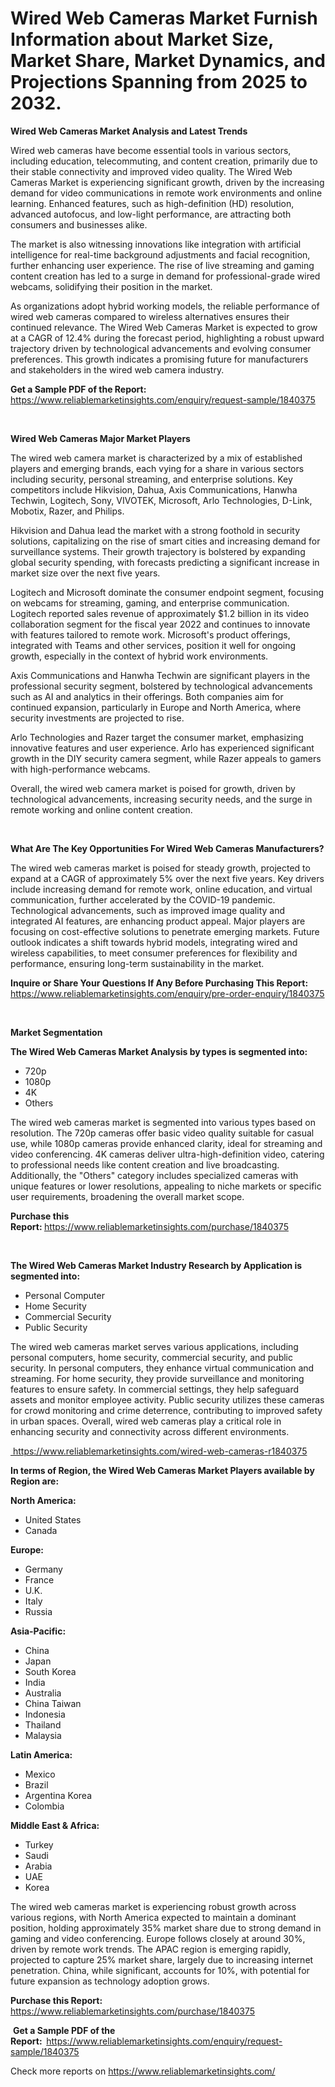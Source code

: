 <p><h1>Wired Web Cameras Market Furnish Information about Market Size, Market Share, Market Dynamics, and Projections Spanning from 2025 to 2032.</h1></p><p><strong>Wired Web Cameras Market Analysis and Latest Trends</strong></p>
<p><p>Wired web cameras have become essential tools in various sectors, including education, telecommuting, and content creation, primarily due to their stable connectivity and improved video quality. The Wired Web Cameras Market is experiencing significant growth, driven by the increasing demand for video communications in remote work environments and online learning. Enhanced features, such as high-definition (HD) resolution, advanced autofocus, and low-light performance, are attracting both consumers and businesses alike. </p><p>The market is also witnessing innovations like integration with artificial intelligence for real-time background adjustments and facial recognition, further enhancing user experience. The rise of live streaming and gaming content creation has led to a surge in demand for professional-grade wired webcams, solidifying their position in the market.</p><p>As organizations adopt hybrid working models, the reliable performance of wired web cameras compared to wireless alternatives ensures their continued relevance. The Wired Web Cameras Market is expected to grow at a CAGR of 12.4% during the forecast period, highlighting a robust upward trajectory driven by technological advancements and evolving consumer preferences. This growth indicates a promising future for manufacturers and stakeholders in the wired web camera industry.</p></p>
<p><strong>Get a Sample PDF of the Report:&nbsp;</strong> <a href="https://www.reliablemarketinsights.com/enquiry/request-sample/1840375?utm_campaign=3507&utm_medium=2&utm_source=Github&utm_content=ia&utm_term=05042025&utm_id=wired-web-cameras">https://www.reliablemarketinsights.com/enquiry/request-sample/1840375</a></p>
<p>&nbsp;</p>
<p><strong>Wired Web Cameras Major Market Players</strong></p>
<p><p>The wired web camera market is characterized by a mix of established players and emerging brands, each vying for a share in various sectors including security, personal streaming, and enterprise solutions. Key competitors include Hikvision, Dahua, Axis Communications, Hanwha Techwin, Logitech, Sony, VIVOTEK, Microsoft, Arlo Technologies, D-Link, Mobotix, Razer, and Philips.</p><p>Hikvision and Dahua lead the market with a strong foothold in security solutions, capitalizing on the rise of smart cities and increasing demand for surveillance systems. Their growth trajectory is bolstered by expanding global security spending, with forecasts predicting a significant increase in market size over the next five years.</p><p>Logitech and Microsoft dominate the consumer endpoint segment, focusing on webcams for streaming, gaming, and enterprise communication. Logitech reported sales revenue of approximately $1.2 billion in its video collaboration segment for the fiscal year 2022 and continues to innovate with features tailored to remote work. Microsoft's product offerings, integrated with Teams and other services, position it well for ongoing growth, especially in the context of hybrid work environments.</p><p>Axis Communications and Hanwha Techwin are significant players in the professional security segment, bolstered by technological advancements such as AI and analytics in their offerings. Both companies aim for continued expansion, particularly in Europe and North America, where security investments are projected to rise.</p><p>Arlo Technologies and Razer target the consumer market, emphasizing innovative features and user experience. Arlo has experienced significant growth in the DIY security camera segment, while Razer appeals to gamers with high-performance webcams.</p><p>Overall, the wired web camera market is poised for growth, driven by technological advancements, increasing security needs, and the surge in remote working and online content creation.</p></p>
<p>&nbsp;</p>
<p><strong>What Are The Key Opportunities For Wired Web Cameras Manufacturers?</strong></p>
<p><p>The wired web cameras market is poised for steady growth, projected to expand at a CAGR of approximately 5% over the next five years. Key drivers include increasing demand for remote work, online education, and virtual communication, further accelerated by the COVID-19 pandemic. Technological advancements, such as improved image quality and integrated AI features, are enhancing product appeal. Major players are focusing on cost-effective solutions to penetrate emerging markets. Future outlook indicates a shift towards hybrid models, integrating wired and wireless capabilities, to meet consumer preferences for flexibility and performance, ensuring long-term sustainability in the market.</p></p>
<p><strong>Inquire or Share Your Questions If Any Before Purchasing This Report:</strong> <a href="https://www.reliablemarketinsights.com/enquiry/pre-order-enquiry/1840375?utm_campaign=3507&utm_medium=2&utm_source=Github&utm_content=ia&utm_term=05042025&utm_id=wired-web-cameras">https://www.reliablemarketinsights.com/enquiry/pre-order-enquiry/1840375</a></p>
<p>&nbsp;</p>
<p><strong>Market Segmentation</strong></p>
<p><strong>The Wired Web Cameras Market Analysis by types is segmented into:</strong></p>
<p><ul><li>720p</li><li>1080p</li><li>4K</li><li>Others</li></ul></p>
<p><p>The wired web cameras market is segmented into various types based on resolution. The 720p cameras offer basic video quality suitable for casual use, while 1080p cameras provide enhanced clarity, ideal for streaming and video conferencing. 4K cameras deliver ultra-high-definition video, catering to professional needs like content creation and live broadcasting. Additionally, the "Others" category includes specialized cameras with unique features or lower resolutions, appealing to niche markets or specific user requirements, broadening the overall market scope.</p></p>
<p><strong>Purchase this Report:&nbsp;</strong><a href="https://www.reliablemarketinsights.com/purchase/1840375?utm_campaign=3507&utm_medium=2&utm_source=Github&utm_content=ia&utm_term=05042025&utm_id=wired-web-cameras">https://www.reliablemarketinsights.com/purchase/1840375</a></p>
<p>&nbsp;</p>
<p><strong>The Wired Web Cameras Market Industry Research by Application is segmented into:</strong></p>
<p><ul><li>Personal Computer</li><li>Home Security</li><li>Commercial Security</li><li>Public Security</li></ul></p>
<p><p>The wired web cameras market serves various applications, including personal computers, home security, commercial security, and public security. In personal computers, they enhance virtual communication and streaming. For home security, they provide surveillance and monitoring features to ensure safety. In commercial settings, they help safeguard assets and monitor employee activity. Public security utilizes these cameras for crowd monitoring and crime deterrence, contributing to improved safety in urban spaces. Overall, wired web cameras play a critical role in enhancing security and connectivity across different environments.</p></p>
<p><a href="https://www.reliablemarketinsights.com/wired-web-cameras-r1840375?utm_campaign=3507&utm_medium=2&utm_source=Github&utm_content=ia&utm_term=05042025&utm_id=wired-web-cameras">&nbsp;https://www.reliablemarketinsights.com/wired-web-cameras-r1840375</a></p>
<p><strong>In terms of Region, the Wired Web Cameras Market Players available by Region are:</strong></p>
<p>
    <p> <strong> North America: </strong>
        <ul>
            <li>United States</li>
            <li>Canada</li>
        </ul>
        </p> 
    <p> <strong> Europe: </strong>
        <ul>
            <li>Germany</li>
            <li>France</li>
            <li>U.K.</li>
            <li>Italy</li>
            <li>Russia</li>
        </ul>
        </p> 
    <p> <strong> Asia-Pacific: </strong>
        <ul>
            <li>China</li>
            <li>Japan</li>
            <li>South Korea</li>
            <li>India</li>
            <li>Australia</li>
            <li>China Taiwan</li>
            <li>Indonesia</li>
            <li>Thailand</li>
            <li>Malaysia</li>
        </ul>
        </p> 
    <p> <strong> Latin America: </strong>
        <ul>
            <li>Mexico</li>
            <li>Brazil</li>
            <li>Argentina Korea</li>
            <li>Colombia</li>
        </ul>
        </p> 
    <p> <strong> Middle East & Africa: </strong>
        <ul>
            <li>Turkey</li>
            <li>Saudi</li>
            <li>Arabia</li>
            <li>UAE</li>
            <li>Korea</li>
        </ul>
    </p>
    </p>
<p><p>The wired web cameras market is experiencing robust growth across various regions, with North America expected to maintain a dominant position, holding approximately 35% market share due to strong demand in gaming and video conferencing. Europe follows closely at around 30%, driven by remote work trends. The APAC region is emerging rapidly, projected to capture 25% market share, largely due to increasing internet penetration. China, while significant, accounts for 10%, with potential for future expansion as technology adoption grows.</p></p>
<p><strong>Purchase this Report: </strong><a href="https://www.reliablemarketinsights.com/purchase/1840375?utm_campaign=3507&utm_medium=2&utm_source=Github&utm_content=ia&utm_term=05042025&utm_id=wired-web-cameras">https://www.reliablemarketinsights.com/purchase/1840375</a></p>
<p>&nbsp;<strong>Get a Sample PDF of the Report:&nbsp;&nbsp;</strong><a href="https://www.reliablemarketinsights.com/enquiry/request-sample/1840375?utm_campaign=3507&utm_medium=2&utm_source=Github&utm_content=ia&utm_term=05042025&utm_id=wired-web-cameras">https://www.reliablemarketinsights.com/enquiry/request-sample/1840375</a></p>
<p><strong></strong></p>
<p>Check more reports on <a href="https://www.reliablemarketinsights.com/?utm_campaign=3507&utm_medium=2&utm_source=Github&utm_content=ia&utm_term=05042025&utm_id=wired-web-cameras">https://www.reliablemarketinsights.com/</a></p>